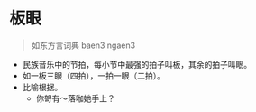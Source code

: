 # 板眼
> 如东方言词典
baen3 ngaen3
- 民族音乐中的节拍，每小节中最强的拍子叫板，其余的拍子叫眼。
- 如一板三眼（四拍），一拍一眼（二拍）。
- 比喻根据。
  - 你哿有～落咖她手上？
